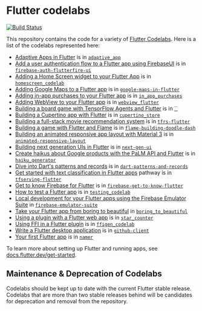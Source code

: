 # Flutter codelabs

[![Build Status](https://github.com/flutter/codelabs/workflows/Flutter%20CI/badge.svg)](https://github.com/flutter/codelabs/actions?workflow=Flutter%20CI)

This repository contains the code for a variety of [Flutter Codelabs](https://codelabs.developers.google.com/?product=flutter). 
Here is a list of the codelabs represented here:

  - [Adaptive Apps in Flutter](https://codelabs.developers.google.com/codelabs/flutter-adaptive-app) is in [`adaptive_app`](adaptive_app)
  - [Add a user authentication flow to a Flutter app using FirebaseUI](https://firebase.google.com/codelabs/firebase-auth-in-flutter-apps) is in [`firebase-auth-flutterfire-ui`](firebase-auth-flutterfire-ui)
  - [Adding a Home Screen widget to your Flutter App](https://codelabs.developers.google.com/flutter-home-screen-widgets) is in [`homescreen_codelab`](homescreen_codelab)
  - [Adding Google Maps to a Flutter app](https://codelabs.developers.google.com/codelabs/google-maps-in-flutter) is in [`google-maps-in-flutter`](google-maps-in-flutter)
  - [Adding in-app purchases to your Flutter app](https://codelabs.developers.google.com/codelabs/flutter-in-app-purchases) is in [`in_app_purchases`](in_app_purchases)
  - [Adding WebView to your Flutter app](https://codelabs.developers.google.com/codelabs/flutter-webview) is in [`webview_flutter`](webview_flutter)
  - [Building a board game with TensorFlow Agents and Flutter](https://codelabs.developers.google.com/tfagents-flutter) is in [``](tfagents-flutter)  
  - [Building a Cupertino app with Flutter](https://codelabs.developers.google.com/codelabs/flutter-cupertino) is in [`cupertino_store`](cupertino_store)
  - [Building a full-stack movie recommendation system](https://codelabs.developers.google.com/tfrecommenders-flutter) is in [`tfrs-flutter`](tfrs-flutter)
  - [Building a game with Flutter and Flame](https://codelabs.developers.google.com/codelabs/flutter-flame-game) is in [`flame-building-doodle-dash`](flame-building-doodle-dash)
  - [Building an animated responsive app layout with Material 3](https://codelabs.developers.google.com/codelabs/flutter-animated-responsive-layout) is in [`animated-responsive-layout`](animated-responsive-layout)
  - [Building next generation UIs in Flutter](https://codelabs.developers.google.com/codelabs/flutter-next-gen-uis?hl=en#0) is in [`next-gen-ui`](next-gen-ui)
  - [Create haikus about Google products with the PaLM API and Flutter](https://codelabs.developers.google.com/haiku-generator) is in [`haiku_generator`](haiku_generator)
  - [Dive into Dart's patterns and records](https://codelabs.developers.google.com/codelabs/dart-patterns-records) is in [`dart-patterns-and-records`](dart-patterns-and-records)
  - [Get started with text classification in Flutter apps](https://developers.google.com/learn/pathways/text-classification-flutter) pathway is in [`tfserving-flutter`](tfserving-flutter)
  - [Get to know Firebase for Flutter](https://firebase.google.com/codelabs/firebase-get-to-know-flutter) is in [`firebase-get-to-know-flutter`](firebase-get-to-know-flutter)
  - [How to test a Flutter app](https://codelabs.developers.google.com/codelabs/flutter-app-testing) is in [`testing_codelab`](testing_codelab)
  - [Local development for your Flutter apps using the Firebase Emulator Suite](https://firebase.google.com/codelabs/get-started-firebase-emulators-and-flutter) in [`firebase-emulator-suite`](firebase-emulator-suite)
  - [Take your Flutter app from boring to beautiful](https://codelabs.developers.google.com/codelabs/flutter-boring-to-beautiful) in [`boring_to_beautiful`](boring_to_beautiful)
  - [Using a plugin with a Flutter web app](https://codelabs.developers.google.com/codelabs/web-url-launcher) is in [`star_counter`](star_counter)
  - [Using FFI in a Flutter plugin](https://codelabs.developers.google.com/codelabs/flutter-ffigen) is in [`ffigen_codelab`](ffigen_codelab)
  - [Write a Flutter desktop application](https://codelabs.developers.google.com/codelabs/flutter-github-client) is in [`github-client`](github-client)
  - [Your first Flutter app](https://codelabs.developers.google.com/codelabs/flutter-codelab-first) is in [`namer`](namer)

To learn more about setting up Flutter and running apps, see
[docs.flutter.dev/get-started][].

[docs.flutter.dev/get-started]: https://docs.flutter.dev/get-started

## Maintenance & Deprecation of Codelabs

Codelabs should be kept up to date with the current Flutter stable release. Codelabs that are more than two stable releases 
behind will be candidates for deprecation and removal from the repository.
